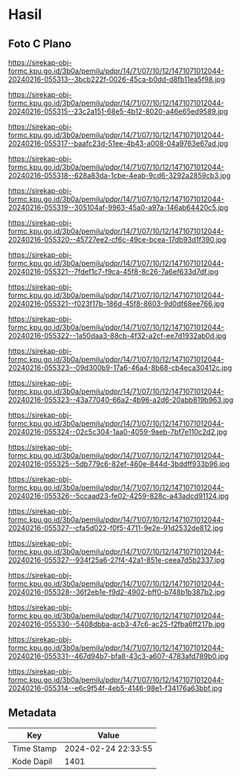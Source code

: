 # Hasil

## Foto C Plano

https://sirekap-obj-formc.kpu.go.id/3b0a/pemilu/pdpr/14/71/07/10/12/1471071012044-20240216-055313--3bcb222f-0026-45ca-b0dd-d8fb11ea5f98.jpg

https://sirekap-obj-formc.kpu.go.id/3b0a/pemilu/pdpr/14/71/07/10/12/1471071012044-20240216-055315--23c2a151-68e5-4b12-8020-a46e65ed9589.jpg

https://sirekap-obj-formc.kpu.go.id/3b0a/pemilu/pdpr/14/71/07/10/12/1471071012044-20240216-055317--baafc23d-51ee-4b43-a008-04a9763e67ad.jpg

https://sirekap-obj-formc.kpu.go.id/3b0a/pemilu/pdpr/14/71/07/10/12/1471071012044-20240216-055318--628a83da-1cbe-4eab-9cd6-3292a2859cb3.jpg

https://sirekap-obj-formc.kpu.go.id/3b0a/pemilu/pdpr/14/71/07/10/12/1471071012044-20240216-055319--305104af-9963-45a0-a97a-146ab64420c5.jpg

https://sirekap-obj-formc.kpu.go.id/3b0a/pemilu/pdpr/14/71/07/10/12/1471071012044-20240216-055320--45727ee2-cf6c-49ce-bcea-17db93d1f390.jpg

https://sirekap-obj-formc.kpu.go.id/3b0a/pemilu/pdpr/14/71/07/10/12/1471071012044-20240216-055321--7fdef1c7-f9ca-45f8-8c26-7a6ef633d7df.jpg

https://sirekap-obj-formc.kpu.go.id/3b0a/pemilu/pdpr/14/71/07/10/12/1471071012044-20240216-055321--f023f17b-186d-45f8-8603-9d0df68ee766.jpg

https://sirekap-obj-formc.kpu.go.id/3b0a/pemilu/pdpr/14/71/07/10/12/1471071012044-20240216-055322--1a50daa3-88cb-4f32-a2cf-ee7d1932ab0d.jpg

https://sirekap-obj-formc.kpu.go.id/3b0a/pemilu/pdpr/14/71/07/10/12/1471071012044-20240216-055323--09d300b9-17a6-46a4-8b68-cb4eca30412c.jpg

https://sirekap-obj-formc.kpu.go.id/3b0a/pemilu/pdpr/14/71/07/10/12/1471071012044-20240216-055323--43a77040-66a2-4b96-a2d6-20abb819b963.jpg

https://sirekap-obj-formc.kpu.go.id/3b0a/pemilu/pdpr/14/71/07/10/12/1471071012044-20240216-055324--02c5c304-1aa0-4059-9aeb-7bf7e110c2d2.jpg

https://sirekap-obj-formc.kpu.go.id/3b0a/pemilu/pdpr/14/71/07/10/12/1471071012044-20240216-055325--5db779c6-82ef-460e-844d-3bddff933b96.jpg

https://sirekap-obj-formc.kpu.go.id/3b0a/pemilu/pdpr/14/71/07/10/12/1471071012044-20240216-055326--5ccaad23-fe02-4259-828c-a43adcd91124.jpg

https://sirekap-obj-formc.kpu.go.id/3b0a/pemilu/pdpr/14/71/07/10/12/1471071012044-20240216-055327--cfa5d022-f0f5-4711-9e2e-91d2532de812.jpg

https://sirekap-obj-formc.kpu.go.id/3b0a/pemilu/pdpr/14/71/07/10/12/1471071012044-20240216-055327--934f25a6-27f4-42a1-851e-ceea7d5b2337.jpg

https://sirekap-obj-formc.kpu.go.id/3b0a/pemilu/pdpr/14/71/07/10/12/1471071012044-20240216-055328--36f2eb1e-f9d2-4902-bff0-b748b1b387b2.jpg

https://sirekap-obj-formc.kpu.go.id/3b0a/pemilu/pdpr/14/71/07/10/12/1471071012044-20240216-055330--5408dbba-acb3-47c6-ac25-f2fba6ff217b.jpg

https://sirekap-obj-formc.kpu.go.id/3b0a/pemilu/pdpr/14/71/07/10/12/1471071012044-20240216-055331--467d94b7-bfa8-43c3-a607-4783afd789b0.jpg

https://sirekap-obj-formc.kpu.go.id/3b0a/pemilu/pdpr/14/71/07/10/12/1471071012044-20240216-055314--e6c9f54f-4eb5-4146-98e1-f34176a63bbf.jpg


## Metadata

| Key        | Value               |
| ---------- | ------------------- |
| Time Stamp | 2024-02-24 22:33:55 |
| Kode Dapil | 1401                |



